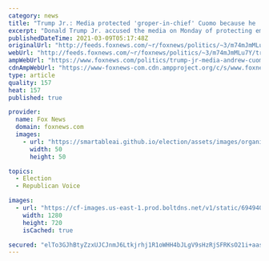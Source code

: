 ```yaml
---
category: news
title: "Trump Jr.: Media protected 'groper-in-chief' Cuomo because he 'was willing to speak poorly about my father'"
excerpt: "Donald Trump Jr. accused the media on Monday of protecting embattled New York Gov. Andrew Cuomo because he \"was willing to speak poorly about my father.\""
publishedDateTime: 2021-03-09T05:17:48Z
originalUrl: "http://feeds.foxnews.com/~r/foxnews/politics/~3/m74mJmMLu7Y/trump-jr-media-andrew-cuomo-new-york"
webUrl: "http://feeds.foxnews.com/~r/foxnews/politics/~3/m74mJmMLu7Y/trump-jr-media-andrew-cuomo-new-york"
ampWebUrl: "https://www.foxnews.com/politics/trump-jr-media-andrew-cuomo-new-york.amp"
cdnAmpWebUrl: "https://www-foxnews-com.cdn.ampproject.org/c/s/www.foxnews.com/politics/trump-jr-media-andrew-cuomo-new-york.amp"
type: article
quality: 157
heat: 157
published: true

provider:
  name: Fox News
  domain: foxnews.com
  images:
    - url: "https://smartableai.github.io/election/assets/images/organizations/foxnews.com-50x50.jpg"
      width: 50
      height: 50

topics:
  - Election
  - Republican Voice

images:
  - url: "https://cf-images.us-east-1.prod.boltdns.net/v1/static/694940094001/b9a8da8a-3b4e-4c81-9e50-bba522f997d2/b583388b-a71a-4066-9833-ae57d9200665/1280x720/match/image.jpg"
    width: 1280
    height: 720
    isCached: true

secured: "elTo3GJhBtyZzxUJCJnmJ6Ltkjrhj1R1oWHH4bJLgV9sHzRjSFRKsO21i+aas2YY4ymWQ3vRBEN8/P1VuJCNVMRlUfe1oXyehX4LR93q7WC/jcP6CXk+Q1E6r5sL2/MuEh6AkuSYwBZaYRUD4VHP/vfs6o70XBiu+dxe3yMouaMSa7TngsKRBWgtEIB4/NJBdPp82SM3lylAUa69KgYxM6uyBlFujg8fEDcaNOGr075SV/rh+DmpaKFQdhEj1uUwFZdvbi0cTFA4ADfBGvn13Nd88LDRL0/cF367dA0dAMRTubBK705X+GOfxSQFv25KtKo3riKkyi5neG8vkqL92SvKLGDGUz44rV3RrP7LLrI=;2hXZjfBmc3icIsRYbLT96g=="
---
```


